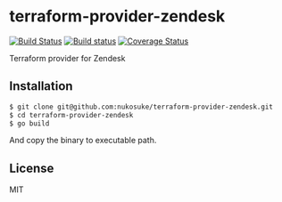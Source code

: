 # terraform-provider-zendesk
[![Build Status](https://travis-ci.org/nukosuke/terraform-provider-zendesk.svg?branch=master)](https://travis-ci.org/nukosuke/terraform-provider-zendesk)
[![Build status](https://ci.appveyor.com/api/projects/status/ti5il35v6a6ankcq/branch/master?svg=true)](https://ci.appveyor.com/project/nukosuke/terraform-provider-zendesk/branch/master)
[![Coverage Status](https://coveralls.io/repos/github/nukosuke/terraform-provider-zendesk/badge.svg?branch=master)](https://coveralls.io/github/nukosuke/terraform-provider-zendesk?branch=master)

Terraform provider for Zendesk

## Installation

```sh
$ git clone git@github.com:nukosuke/terraform-provider-zendesk.git
$ cd terraform-provider-zendesk
$ go build
```

And copy the binary to executable path.

## License

MIT
